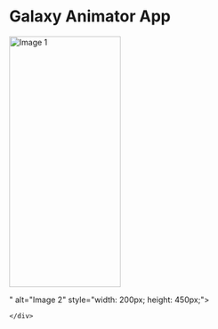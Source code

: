 <!DOCTYPE html>
<html lang="en">
<body>
    <h1>Galaxy Animator App</h1>
    <div class="gallery">
        <img src="![img1](https://github.com/user-attachments/assets/361aada2-8c8a-424e-aa13-df3b24b871fa)

" alt="Image 1" style="width: 200px; height: 450px;">
        <img src="![img2](https://github.com/user-attachments/assets/32840887-aaf8-496e-ae13-66026d9199bc)

" alt="Image 2" style="width: 200px; height: 450px;">

    </div>
</body>
</html>
